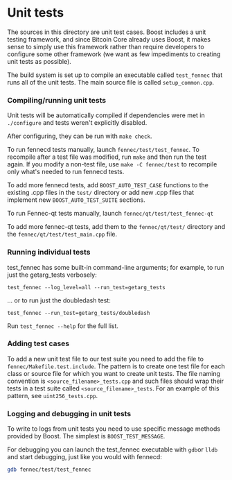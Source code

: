 # Unit tests

The sources in this directory are unit test cases. Boost includes a
unit testing framework, and since Bitcoin Core already uses Boost, it makes
sense to simply use this framework rather than require developers to
configure some other framework (we want as few impediments to creating
unit tests as possible).

The build system is set up to compile an executable called `test_fennec`
that runs all of the unit tests. The main source file is called
`setup_common.cpp`.

### Compiling/running unit tests

Unit tests will be automatically compiled if dependencies were met in `./configure`
and tests weren't explicitly disabled.

After configuring, they can be run with `make check`.

To run fennecd tests manually, launch `fennec/test/test_fennec`. To recompile
after a test file was modified, run `make` and then run the test again. If you
modify a non-test file, use `make -C fennec/test` to recompile only what's needed
to run fennecd tests.

To add more fennecd tests, add `BOOST_AUTO_TEST_CASE` functions to the existing
.cpp files in the `test/` directory or add new .cpp files that
implement new `BOOST_AUTO_TEST_SUITE` sections.

To run Fennec-qt tests manually, launch `fennec/qt/test/test_fennec-qt`

To add more fennec-qt tests, add them to the `fennec/qt/test/` directory and
the `fennec/qt/test/test_main.cpp` file.

### Running individual tests

test_fennec has some built-in command-line arguments; for
example, to run just the getarg_tests verbosely:

    test_fennec --log_level=all --run_test=getarg_tests

... or to run just the doubledash test:

    test_fennec --run_test=getarg_tests/doubledash

Run `test_fennec --help` for the full list.

### Adding test cases

To add a new unit test file to our test suite you need
to add the file to `fennec/Makefile.test.include`. The pattern is to create
one test file for each class or source file for which you want to create
unit tests. The file naming convention is `<source_filename>_tests.cpp`
and such files should wrap their tests in a test suite
called `<source_filename>_tests`. For an example of this pattern,
see `uint256_tests.cpp`.

### Logging and debugging in unit tests

To write to logs from unit tests you need to use specific message methods
provided by Boost. The simplest is `BOOST_TEST_MESSAGE`.

For debugging you can launch the test_fennec executable with `gdb`or `lldb` and
start debugging, just like you would with fennecd:

```bash
gdb fennec/test/test_fennec
```
